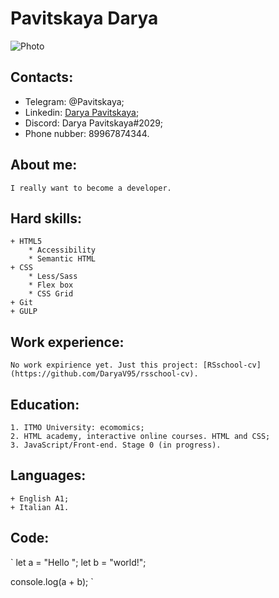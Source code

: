 # Pavitskaya Darya

![Photo](../../../images/my_photos/%D0%B0%D0%B2%D1%8B/%D0%B4%D0%BB%D1%8F%20%D0%B0%D0%BD%D0%BA%D0%B5%D1%82.jpg)

## Contacts:

+ Telegram: @Pavitskaya;
+ Linkedin: [Darya Pavitskaya](https://www.linkedin.com/in/darya-pavitskaya-419b43205/ "click");
+ Discord: Darya Pavitskaya#2029;
+ Phone nubber: 89967874344.

## About me:

    I really want to become a developer.

## Hard skills:

    + HTML5
        * Accessibility
        * Semantic HTML
    + CSS
        * Less/Sass
        * Flex box
        * CSS Grid
    + Git
    + GULP

## Work experience:

    No work expirience yet. Just this project: [RSschool-cv](https://github.com/DaryaV95/rsschool-cv).

## Education:

    1. ITMO University: ecomomics;
    2. HTML academy, interactive online courses. HTML and CSS;
    3. JavaScript/Front-end. Stage 0 (in progress).

## Languages:

    + English A1;
    + Italian А1.

## Code:

`
let a = "Hello ";
let b = "world!";

console.log(a + b);
`